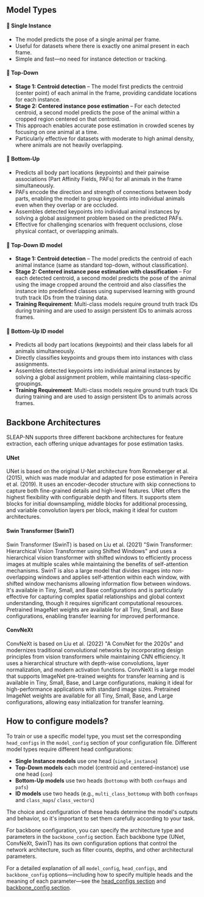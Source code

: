 ## Model Types

#### 🔹 Single Instance

- The model predicts the pose of a single animal per frame.
- Useful for datasets where there is exactly one animal present in each frame.
- Simple and fast—no need for instance detection or tracking.

#### 🔹 Top-Down

- **Stage 1: Centroid detection** – The model first predicts the centroid (center point) of each animal in the frame, providing candidate locations for each instance.
- **Stage 2: Centered instance pose estimation** – For each detected centroid, a second model predicts the pose of the animal within a cropped region centered on that centroid.
- This approach enables accurate pose estimation in crowded scenes by focusing on one animal at a time.
- Particularly effective for datasets with moderate to high animal density, where animals are not heavily overlapping.

#### 🔹 Bottom-Up

- Predicts all body part locations (keypoints) and their pairwise associations (Part Affinity Fields, PAFs) for all animals in the frame simultaneously.
- PAFs encode the direction and strength of connections between body parts, enabling the model to group keypoints into individual animals even when they overlap or are occluded.
- Assembles detected keypoints into individual animal instances by solving a global assignment problem based on the predicted PAFs.
- Effective for challenging scenarios with frequent occlusions, close physical contact, or overlapping animals.

#### 🔹 Top-Down ID model

- **Stage 1: Centroid detection** – The model predicts the centroid of each animal instance (same as standard top-down, without classification).
- **Stage 2: Centered instance pose estimation with classification** – For each detected centroid, a second model predicts the pose of the animal using the image cropped around the centroid and also classifies the instance into predefined classes using supervised learning with ground truth track IDs from the training data.
- **Training Requirement**: Multi-class models require ground truth track IDs during training and are used to assign persistent IDs to animals across frames.

#### 🔹 Bottom-Up ID model 

- Predicts all body part locations (keypoints) and their class labels for all animals simultaneously.
- Directly classifies keypoints and groups them into instances with class assignments.
- Assembles detected keypoints into individual animal instances by solving a global assignment problem, while maintaining class-specific groupings.
- **Training Requirement**: Multi-class models require ground truth track IDs during training and are used to assign persistent IDs to animals across frames.



## Backbone Architectures

SLEAP-NN supports three different backbone architectures for feature extraction, each offering unique advantages for pose estimation tasks.

#### UNet

UNet is based on the original U-Net architecture from Ronneberger et al. (2015), which was made modular and adapted for pose estimation in Pereira et al. (2019). It uses an encoder-decoder structure with skip connections to capture both fine-grained details and high-level features. UNet offers the highest flexibility with configurable depth and filters. It supports stem blocks for initial downsampling, middle blocks for additional processing, and variable convolution layers per block, making it ideal for custom architectures.

#### Swin Transformer (SwinT)

Swin Transformer (SwinT) is based on Liu et al. (2021) "Swin Transformer: Hierarchical Vision Transformer using Shifted Windows" and uses a hierarchical vision transformer with shifted windows to efficiently process images at multiple scales while maintaining the benefits of self-attention mechanisms. SwinT is also a large model that divides images into non-overlapping windows and applies self-attention within each window, with shifted window mechanisms allowing information flow between windows. It's available in Tiny, Small, and Base configurations and is particularly effective for capturing complex spatial relationships and global context understanding, though it requires significant computational resources. Pretrained ImageNet weights are available for all Tiny, Small, and Base configurations, enabling transfer learning for improved performance.

#### ConvNeXt

ConvNeXt is based on Liu et al. (2022) "A ConvNet for the 2020s" and modernizes traditional convolutional networks by incorporating design principles from vision transformers while maintaining CNN efficiency. It uses a hierarchical structure with depth-wise convolutions, layer normalization, and modern activation functions. ConvNeXt is a large model that supports ImageNet pre-trained weights for transfer learning and is available in Tiny, Small, Base, and Large configurations, making it ideal for high-performance applications with standard image sizes. Pretrained ImageNet weights are available for all Tiny, Small, Base, and Large configurations, allowing easy initialization for transfer learning.

## How to configure models?

To train or use a specific model type, you must set the corresponding `head_configs` in the `model_config` section of your configuration file. Different model types require different head configurations:

- **Single Instance models** use one head (`single_instance`)
- **Top-Down models** each model (centroid and centered-instance) use one head (`con`)
- **Bottom-Up models** use two heads (`bottomup` with both `confmaps` and `pafs`)
- **ID models** use two heads (e.g., `multi_class_bottomup` with both `confmaps` and `class_maps`/ `class_vectors`)

The choice and configuration of these heads determine the model's outputs and behavior, so it's important to set them carefully according to your task.

For backbone configuration, you can specify the architecture type and parameters in the `backbone_config` section. Each backbone type (UNet, ConvNeXt, SwinT) has its own configuration options that control the network architecture, such as filter counts, depths, and other architectural parameters.

For a detailed explanation of all `model_config`, `head_configs`, and `backbone_config` options—including how to specify multiple heads and the meaning of each parameter—see the [head_configs section](config.md#backbone-configuration) and [backbone_config section](config.md#head-configuration).